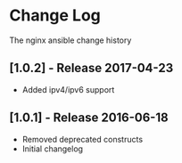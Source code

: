 # Change Log
The nginx ansible change history


## [1.0.2] - Release 2017-04-23
* Added ipv4/ipv6 support

## [1.0.1] - Release 2016-06-18

* Removed deprecated constructs
* Initial changelog
